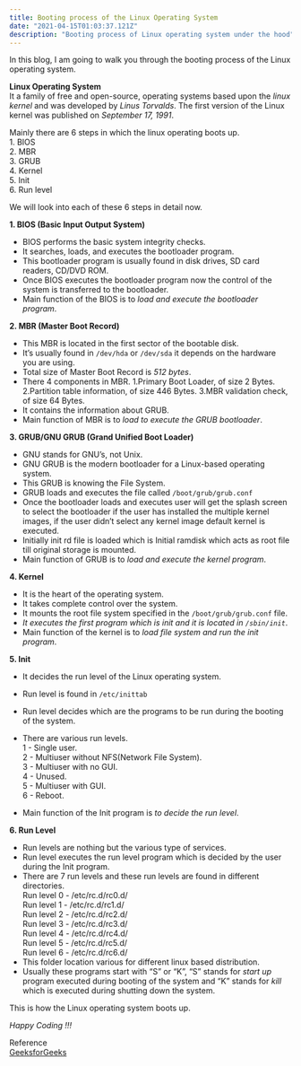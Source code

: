 ```yaml
---
title: Booting process of the Linux Operating System
date: "2021-04-15T01:03:37.121Z"
description: "Booting process of Linux operating system under the hood"
---
```


In this blog, I am going to walk you through the booting process of the Linux operating system. </br>

**Linux Operating System**</br>
It a family of free and open-source, operating systems based upon the _linux kernel_ and was developed by _Linus Torvalds_. The first version of the Linux kernel was published on _September 17, 1991_.

Mainly there are 6 steps in which the linux operating boots up.<br/>
1\. BIOS<br/>
2\. MBR<br/>
3\. GRUB<br/>
4\. Kernel<br/>
5\. Init<br/>
6\. Run level<br/>

We will look into each of these 6 steps in detail now.

**1\. BIOS (Basic Input Output System)**

- BIOS performs the basic system integrity checks.
- It searches, loads, and executes the bootloader program.
- This bootloader program is usually found in disk drives, SD card readers, CD/DVD ROM.
- Once BIOS executes the bootloader program now the control of the system is transferred to the bootloader.
- Main function of the BIOS is to _load and execute the bootloader program_.

**2\. MBR (Master Boot Record)**

- This MBR is located in the first sector of the bootable disk.
- It’s usually found in `/dev/hda` or `/dev/sda` it depends on the hardware you are using.
- Total size of Master Boot Record is _512 bytes_.
- There 4 components in MBR.
  1\.Primary Boot Loader, of size 2 Bytes.
  2\.Partition table information, of size 446 Bytes.
  3\.MBR validation check, of size 64 Bytes.
- It contains the information about GRUB.
- Main function of MBR is to _load to execute the GRUB bootloader_.

**3\. GRUB/GNU GRUB (Grand Unified Boot Loader)**

- GNU stands for GNU’s, not Unix.
- GNU GRUB is the modern bootloader for a Linux-based operating system.
- This GRUB is knowing the File System.
- GRUB loads and executes the file called
  `/boot/grub/grub.conf`
- Once the bootloader loads and executes user will get the splash screen to select the bootloader if the user has installed the multiple kernel images, if the user didn’t select any kernel image default kernel is executed.
- Initially init rd file is loaded which is Initial ramdisk which acts as root file till original storage is mounted.
- Main function of GRUB is to _load and execute the kernel program_.

**4\. Kernel**

- It is the heart of the operating system.
- It takes complete control over the system.
- It mounts the root file system specified in the `/boot/grub/grub.conf` file.
- _It executes the first program which is init and it is located in `/sbin/init`_.
- Main function of the kernel is to _load file system and run the init program_.

**5\. Init**

- It decides the run level of the Linux operating system.
- Run level is found in `/etc/inittab`
- Run level decides which are the programs to be run during the booting of the system.
- There are various run levels.<br/>
  1 - Single user.<br/>
  2 - Multiuser without NFS(Network File System).<br/>
  3 - Multiuser with no GUI.<br/>
  4 - Unused.<br/>
  5 - Multiuser with GUI.<br/>
  6 - Reboot.<br/>

- Main function of the Init program is _to decide the run level_.

**6\. Run Level**

- Run levels are nothing but the various type of services.
- Run level executes the run level program which is decided by the user during the Init program.
- There are 7 run levels and these run levels are found in different directories.<br/>
  Run level 0 - /etc/rc.d/rc0.d/<br/>
  Run level 1 - /etc/rc.d/rc1.d/<br/>
  Run level 2 - /etc/rc.d/rc2.d/<br/>
  Run level 3 - /etc/rc.d/rc3.d/<br/>
  Run level 4 - /etc/rc.d/rc4.d/<br/>
  Run level 5 - /etc/rc.d/rc5.d/<br/>
  Run level 6 - /etc/rc.d/rc6.d/<br/>
- This folder location various for different linux based distribution.
- Usually these programs start with “S” or “K”, “S” stands for _start up_ program executed during booting of the system and “K” stands for _kill_ which is executed during shutting down the system.

This is how the Linux operating system boots up.

_Happy Coding !!!_

Reference <br/>
[GeeksforGeeks](https://www.geeksforgeeks.org/)
